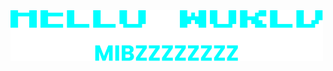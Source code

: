 <marquee direction="up">
<img src="https://github.com/Bhappy110/Bhappy110/blob/main/git.png" width ="500" height="auto">
</marquee>
